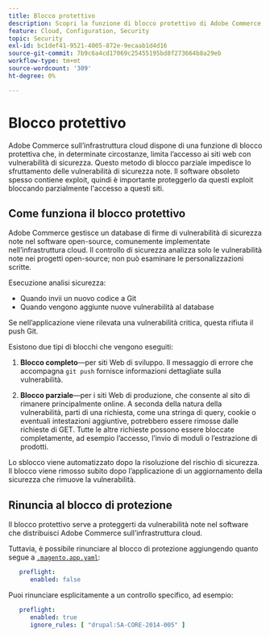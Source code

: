 ```yaml
---
title: Blocco protettivo
description: Scopri la funzione di blocco protettivo di Adobe Commerce sull’infrastruttura cloud e come funziona per proteggere il tuo sito da vulnerabilità di sicurezza note.
feature: Cloud, Configuration, Security
topic: Security
exl-id: bc1def41-9521-4005-872e-9ecaab1d4d16
source-git-commit: 7b9c6a4cd17069c25455195bd8f273664b8a29eb
workflow-type: tm+mt
source-wordcount: '309'
ht-degree: 0%

---
```


# Blocco protettivo

Adobe Commerce sull’infrastruttura cloud dispone di una funzione di blocco protettiva che, in determinate circostanze, limita l’accesso ai siti web con vulnerabilità di sicurezza. Questo metodo di blocco parziale impedisce lo sfruttamento delle vulnerabilità di sicurezza note. Il software obsoleto spesso contiene exploit, quindi è importante proteggerlo da questi exploit bloccando parzialmente l&#39;accesso a questi siti.

## Come funziona il blocco protettivo

Adobe Commerce gestisce un database di firme di vulnerabilità di sicurezza note nel software open-source, comunemente implementate nell’infrastruttura cloud. Il controllo di sicurezza analizza solo le vulnerabilità note nei progetti open-source; non può esaminare le personalizzazioni scritte.

Esecuzione analisi sicurezza:

- Quando invii un nuovo codice a Git
- Quando vengono aggiunte nuove vulnerabilità al database

Se nell’applicazione viene rilevata una vulnerabilità critica, questa rifiuta il push Git.

Esistono due tipi di blocchi che vengono eseguiti:

1. **Blocco completo**—per siti Web di sviluppo. Il messaggio di errore che accompagna `git push` fornisce informazioni dettagliate sulla vulnerabilità.

1. **Blocco parziale**—per i siti Web di produzione, che consente al sito di rimanere principalmente online. A seconda della natura della vulnerabilità, parti di una richiesta, come una stringa di query, cookie o eventuali intestazioni aggiuntive, potrebbero essere rimosse dalle richieste di GET. Tutte le altre richieste possono essere bloccate completamente, ad esempio l’accesso, l’invio di moduli o l’estrazione di prodotti.

Lo sblocco viene automatizzato dopo la risoluzione del rischio di sicurezza. Il blocco viene rimosso subito dopo l’applicazione di un aggiornamento della sicurezza che rimuove la vulnerabilità.

## Rinuncia al blocco di protezione

Il blocco protettivo serve a proteggerti da vulnerabilità note nel software che distribuisci Adobe Commerce sull’infrastruttura cloud.

Tuttavia, è possibile rinunciare al blocco di protezione aggiungendo quanto segue a [`.magento.app.yaml`](../application/configure-app-yaml.md):

```yaml
   preflight:
      enabled: false
```

Puoi rinunciare esplicitamente a un controllo specifico, ad esempio:

```yaml
   preflight:
      enabled: true
      ignore_rules: [ "drupal:SA-CORE-2014-005" ]
```
